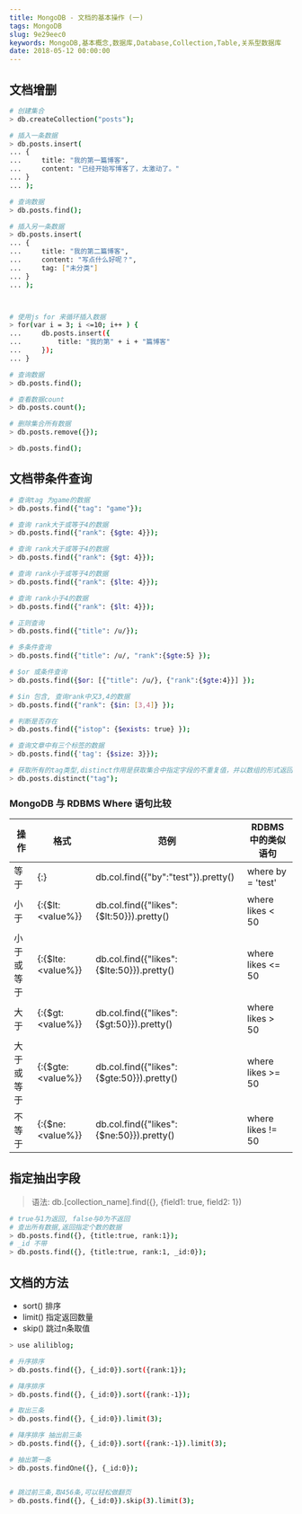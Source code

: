 ```yaml
---
title: MongoDB - 文档的基本操作 (一)
tags: MongoDB
slug: 9e29eec0
keywords: MongoDB,基本概念,数据库,Database,Collection,Table,关系型数据库
date: 2018-05-12 00:00:00
---
```


## 文档增删

~~~bash
# 创建集合
> db.createCollection("posts");

# 插入一条数据
> db.posts.insert(
... {
...     title: "我的第一篇博客",
...     content: "已经开始写博客了，太激动了。"
... }
... );

# 查询数据
> db.posts.find();

# 插入另一条数据
> db.posts.insert(
... {
...     title: "我的第二篇博客",
...     content: "写点什么好呢？",
...     tag: ["未分类"]
... }
... );



# 使用js for 来循环插入数据
> for(var i = 3; i <=10; i++ ) {
...     db.posts.insert({
...         title: "我的第" + i + "篇博客"
...     });
... }

# 查询数据
> db.posts.find();

# 查看数据count
> db.posts.count();

# 删除集合所有数据
> db.posts.remove({});

> db.posts.find();
~~~

## 文档带条件查询

```bash
# 查询tag 为game的数据
> db.posts.find({"tag": "game"});

# 查询 rank大于或等于4的数据
> db.posts.find({"rank": {$gte: 4}});

# 查询 rank大于或等于4的数据
> db.posts.find({"rank": {$gt: 4}});

# 查询 rank小于或等于4的数据
> db.posts.find({"rank": {$lte: 4}});

# 查询 rank小于4的数据
> db.posts.find({"rank": {$lt: 4}});

# 正则查询
> db.posts.find({"title": /u/});

# 多条件查询
> db.posts.find({"title": /u/, "rank":{$gte:5} });

# $or 或条件查询
> db.posts.find({$or: [{"title": /u/}, {"rank":{$gte:4}}] });

# $in 包含, 查询rank中又3,4的数据
> db.posts.find({"rank": {$in: [3,4]} });

# 判断是否存在
> db.posts.find({"istop": {$exists: true} });

# 查询文章中有三个标签的数据
> db.posts.find({'tag': {$size: 3}});

# 获取所有的tag类型,distinct作用是获取集合中指定字段的不重复值，并以数组的形式返回
> db.posts.distinct("tag");

```

### MongoDB 与 RDBMS Where 语句比较
|操作	|格式	|范例	|RDBMS中的类似语句
| -------------    |-------------|-------------|-------------|
|等于	|{<key>:<value>}	|db.col.find({"by":"test"}).pretty()	|where by = 'test'
|小于	|{<key>:{$lt:<value%}}	|db.col.find({"likes":{$lt:50}}).pretty()	|where likes < 50
|小于或等于	|{<key>:{$lte:<value%}}	|db.col.find({"likes":{$lte:50}}).pretty()	|where likes <= 50
|大于	|{<key>:{$gt:<value%}}	|db.col.find({"likes":{$gt:50}}).pretty()	|where likes > 50
|大于或等于	|{<key>:{$gte:<value%}}	|db.col.find({"likes":{$gte:50}}).pretty()	|where likes >= 50
|不等于	|{<key>:{$ne:<value%}}	|db.col.find({"likes":{$ne:50}}).pretty()	|where likes != 50


## 指定抽出字段
> 语法: db.[collection_name].find({}, {field1: true, field2: 1})

```bash
# true与1为返回, false与0为不返回
# 查出所有数据,返回指定个数的数据
> db.posts.find({}, {title:true, rank:1});
# _id 不带
> db.posts.find({}, {title:true, rank:1, _id:0});

```

## 文档的方法
* sort() 排序
* limit() 指定返回数量
* skip() 跳过n条取值

```bash
> use aliliblog;

# 升序排序
> db.posts.find({}, {_id:0}).sort({rank:1}); 

# 降序排序
> db.posts.find({}, {_id:0}).sort({rank:-1});

# 取出三条
> db.posts.find({}, {_id:0}).limit(3);

# 降序排序 抽出前三条
> db.posts.find({}, {_id:0}).sort({rank:-1}).limit(3);

# 抽出第一条
> db.posts.findOne({}, {_id:0});


# 跳过前三条,取456条,可以轻松做翻页
> db.posts.find({}, {_id:0}).skip(3).limit(3);
```